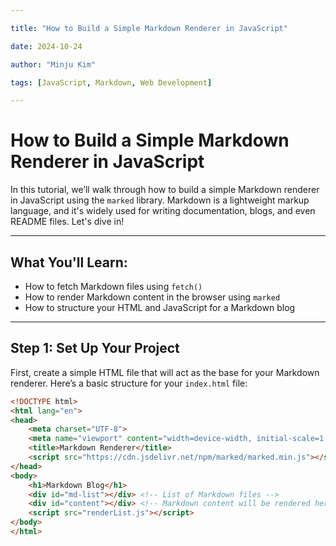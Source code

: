 ```yaml
---

title: "How to Build a Simple Markdown Renderer in JavaScript"

date: 2024-10-24

author: "Minju Kim"

tags: [JavaScript, Markdown, Web Development]

---
```


# How to Build a Simple Markdown Renderer in JavaScript

In this tutorial, we’ll walk through how to build a simple Markdown renderer in JavaScript using the `marked` library. Markdown is a lightweight markup language, and it's widely used for writing documentation, blogs, and even README files. Let's dive in!

---

## What You'll Learn:

- How to fetch Markdown files using `fetch()`
- How to render Markdown content in the browser using `marked`
- How to structure your HTML and JavaScript for a Markdown blog

---

## Step 1: Set Up Your Project

First, create a simple HTML file that will act as the base for your Markdown renderer. Here’s a basic structure for your `index.html` file:

```html
<!DOCTYPE html>
<html lang="en">
<head>
    <meta charset="UTF-8">
    <meta name="viewport" content="width=device-width, initial-scale=1.0">
    <title>Markdown Renderer</title>
    <script src="https://cdn.jsdelivr.net/npm/marked/marked.min.js"></script>
</head>
<body>
    <h1>Markdown Blog</h1>
    <div id="md-list"></div> <!-- List of Markdown files -->
    <div id="content"></div> <!-- Markdown content will be rendered here -->
    <script src="renderList.js"></script>
</body>
</html>
```